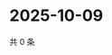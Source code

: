 # 2025-10-09

共 0 条

<!-- BEGIN ZHIHUVIDEO -->
<!-- 最后更新时间 Thu Oct 09 2025 08:51:50 GMT+0800 (China Standard Time) -->

<!-- END ZHIHUVIDEO -->
